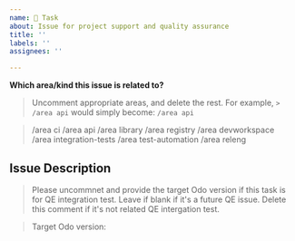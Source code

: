 ```yaml
---
name: 🔧 Task
about: Issue for project support and quality assurance
title: ''
labels: ''
assignees: ''

---
```


<!--

The Task issue template is for project support and quality assurance items.
For example, tests or ci related issues, readme update, technical debt, etc. can be created with this template.

For a new feature or an enhancement, please submit a feature request or user story issue.

Thanks for understanding, and for contributing to the project!

-->

**Which area/kind this issue is related to?**

> Uncomment appropriate areas, and delete the rest.
> For example, `> /area api` would simply become: `/area api`

> /area ci
> /area api
> /area library
> /area registry
> /area devworkspace
> /area integration-tests
> /area test-automation
> /area releng


## Issue Description
<!--
    A clear and concise description of what the task is.
-->

> Please uncommnet and provide the target Odo version if this task is for QE integration test. 
> Leave if blank if it's a future QE issue.
> Delete this comment if it's not related QE intergation test.
 
> Target Odo version: 



